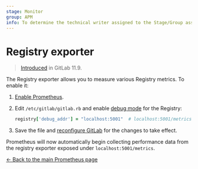 ```yaml
---
stage: Monitor
group: APM
info: To determine the technical writer assigned to the Stage/Group associated with this page, see https://about.gitlab.com/handbook/engineering/ux/technical-writing/#designated-technical-writers
---
```


# Registry exporter

> [Introduced](https://gitlab.com/gitlab-org/omnibus-gitlab/-/merge_requests/2884) in GitLab 11.9.

The Registry exporter allows you to measure various Registry metrics.
To enable it:

1. [Enable Prometheus](index.md#configuring-prometheus).
1. Edit `/etc/gitlab/gitlab.rb` and enable [debug mode](https://docs.docker.com/registry/#debug) for the Registry:

   ```ruby
   registry['debug_addr'] = "localhost:5001"  # localhost:5001/metrics
   ```

1. Save the file and [reconfigure GitLab](../../restart_gitlab.md#omnibus-gitlab-reconfigure)
   for the changes to take effect.

Prometheus will now automatically begin collecting performance data from
the registry exporter exposed under `localhost:5001/metrics`.

[← Back to the main Prometheus page](index.md)
